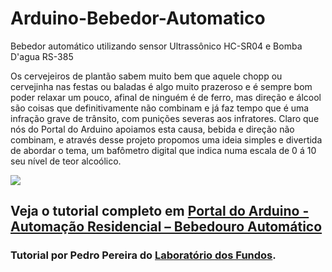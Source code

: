 # Arduino-Bebedor-Automatico
Bebedor automático utilizando sensor Ultrassônico HC-SR04 e Bomba D'agua RS-385

Os cervejeiros de plantão sabem muito bem que aquele chopp ou cervejinha nas festas ou baladas é algo muito prazeroso e é sempre bom poder relaxar um pouco, afinal de ninguém é de ferro, mas direção e álcool são coisas que definitivamente não combinam e já faz tempo que é uma infração grave de trânsito, com punições severas aos infratores. Claro que nós do Portal do Arduino apoiamos esta causa, bebida e direção não combinam, e através desse projeto propomos uma ideia simples e divertida de abordar o tema, um bafômetro digital que indica numa escala de 0 á 10 seu nível de teor alcoólico.

<img src="http://portaldoarduino.com.br/wp-content/uploads/2019/03/bebedor-auto.png" />


## Veja o tutorial completo em <a href="http://portaldoarduino.com.br/bebedouro-automatico/" target="_blank">Portal do Arduino - Automação Residencial – Bebedouro Automático</a>

### Tutorial por Pedro Pereira do <a href="https://www.instagram.com/laboratorio_dosfundos/">Laboratório dos Fundos</a>.
